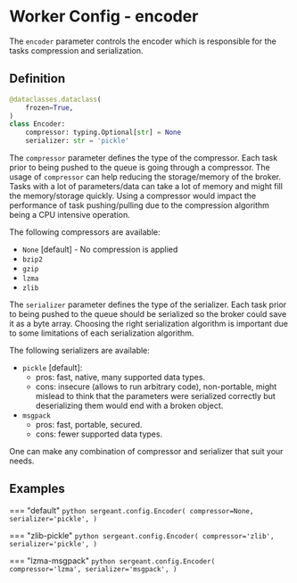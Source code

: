 # Worker Config - encoder

The `encoder` parameter controls the encoder which is responsible for the tasks compression and serialization.


## Definition

```python
@dataclasses.dataclass(
    frozen=True,
)
class Encoder:
    compressor: typing.Optional[str] = None
    serializer: str = 'pickle'
```


The `compressor` parameter defines the type of the compressor. Each task prior to being pushed to the queue is going through a compressor. The usage of `compressor` can help reducing the storage/memory of the broker. Tasks with a lot of parameters/data can take a lot of memory and might fill the memory/storage quickly. Using a compressor would impact the performance of task pushing/pulling due to the compression algorithm being a CPU intensive operation.

The following compressors are available:

- `None` [default] - No compression is applied
- `bzip2`
- `gzip`
- `lzma`
- `zlib`


The `serializer` parameter defines the type of the serializer. Each task prior to being pushed to the queue should be serialized so the broker could save it as a byte array. Choosing the right serialization algorithm is important due to some limitations of each serialization algorithm.

The following serializers are available:

- `pickle` [default]:
    - pros: fast, native, many supported data types.
    - cons: insecure (allows to run arbitrary code), non-portable, might mislead to think that the parameters were serialized correctly but deserializing them would end with a broken object.
- `msgpack`
    - pros: fast, portable, secured.
    - cons: fewer supported data types.

One can make any combination of compressor and serializer that suit your needs.

## Examples

=== "default"
    ```python
    sergeant.config.Encoder(
        compressor=None,
        serializer='pickle',
    )
    ```

=== "zlib-pickle"
    ```python
    sergeant.config.Encoder(
        compressor='zlib',
        serializer='pickle',
    )
    ```

=== "lzma-msgpack"
    ```python
    sergeant.config.Encoder(
        compressor='lzma',
        serializer='msgpack',
    )
    ```
